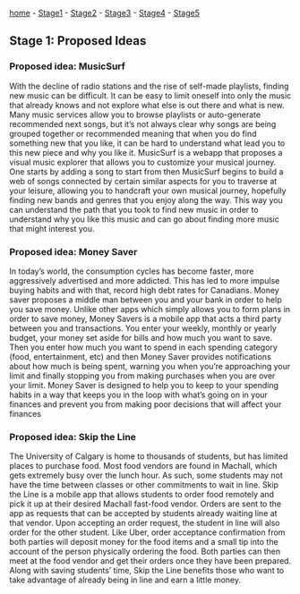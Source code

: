 [home](https://colinauyeng.github.io/CPSC-481--MusicSurf/) - [Stage1](https://colinauyeng.github.io/CPSC-481--MusicSurf/Stage1) - [Stage2](https://colinauyeng.github.io/CPSC-481--MusicSurf/Stage2) - [Stage3](https://colinauyeng.github.io/CPSC-481--MusicSurf/Stage3) - [Stage4](https://colinauyeng.github.io/CPSC-481--MusicSurf/Stage4) - [Stage5](https://colinauyeng.github.io/CPSC-481--MusicSurf/Stage5)  
## Stage 1: Proposed Ideas
### Proposed idea: MusicSurf
With the decline of radio stations and the rise of self-made playlists, finding new music can be difficult. It can be easy to limit oneself into only the music that already knows and not explore what else is out there and what is new. Many music services allow you to browse playlists or auto-generate recommended next songs, but it’s not always clear why songs are being grouped together or recommended meaning that when you do find something new that you like, it can be hard to understand what lead you to this new piece and why you like it. MusicSurf is a webapp that proposes a visual music explorer that allows you to customize your musical journey. One starts by adding a song to start from then MusicSurf begins to build a web of songs connected by certain similar aspects for you to traverse at your leisure, allowing you to handcraft your own musical journey, hopefully finding new bands and genres that you enjoy along the way. This way you can understand the path that you took to find new music in order to understand why you like this music and can go about finding more music that might interest you. 

### Proposed idea: Money Saver
In today’s world, the consumption cycles has become faster, more aggressively advertised and more addicted. This has led to more impulse buying habits and with that, record high debt rates for Canadians. Money saver proposes a middle man between you and your bank in order to help you save money. Unlike other apps which simply allows you to form plans in order to save money, Money Savers is a mobile app that acts a third party between you and transactions. You enter your weekly, monthly or yearly budget, your money set aside for bills and how much you want to save. Then you enter how much you want to spend in each spending category (food, entertainment, etc) and then Money Saver provides notifications about how much is being spent, warning you when you’re approaching your limit and finally stopping you from making purchases when you are over your limit. Money Saver is designed to help you to keep to your spending habits in a way that keeps you in the loop with what’s going on in your finances and prevent you from making poor decisions that will affect your finances

### Proposed idea: Skip the Line
The University of Calgary is home to thousands of students, but has limited places to purchase food. Most food vendors are found in Machall, which gets extremely busy over the lunch hour. As such, some students may not have the time between classes or other commitments to wait in line. Skip the Line is a mobile app that allows students to order food remotely and pick it up at their desired Machall fast-food vendor. Orders are sent to the app as requests that can be accepted by students already waiting line at that vendor. Upon accepting an order request, the student in line will also order for the other student. Like Uber, order acceptance confirmation from both parties will deposit money for the food items and a small tip into the account of the person physically ordering the food. Both parties can then meet at the food vendor and get their orders once they have been prepared. Along with saving students’ time, Skip the Line benefits those who want to take advantage of already being in line and earn a little money. 

